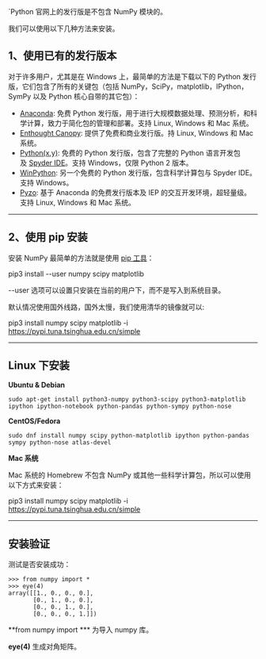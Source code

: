 

`Python 官网上的发行版是不包含 NumPy 模块的。

我们可以使用以下几种方法来安装。

## 1、使用已有的发行版本

对于许多用户，尤其是在 Windows 上，最简单的方法是下载以下的 Python 发行版，它们包含了所有的关键包（包括 NumPy，SciPy，matplotlib，IPython，SymPy 以及 Python 核心自带的其它包）：

- [Anaconda](https://www.anaconda.com/download/): 免费 Python 发行版，用于进行大规模数据处理、预测分析，和科学计算，致力于简化包的管理和部署。支持 Linux, Windows 和 Mac 系统。
- [Enthought Canopy](https://www.enthought.com/products/canopy): 提供了免费和商业发行版。持 Linux, Windows 和 Mac 系统。
- [Python(x,y)](https://python-xy.github.io/): 免费的 Python 发行版，包含了完整的 Python 语言开发包 及 [Spyder IDE](https://www.spyder-ide.org/)。支持 Windows，仅限 Python 2 版本。
- [WinPython](https://winpython.github.io/): 另一个免费的 Python 发行版，包含科学计算包与 Spyder IDE。支持 Windows。
- [Pyzo](http://www.pyzo.org/): 基于 Anaconda 的免费发行版本及 IEP 的交互开发环境，超轻量级。 支持 Linux, Windows 和 Mac 系统。

---

## 2、使用 pip 安装

安装 NumPy 最简单的方法就是使用 [pip 工具](https://www.runoob.com/w3cnote/python-pip-install-usage.html)：

pip3 install --user numpy scipy matplotlib

--user 选项可以设置只安装在当前的用户下，而不是写入到系统目录。

默认情况使用国外线路，国外太慢，我们使用清华的镜像就可以:

pip3 install numpy scipy matplotlib -i https://pypi.tuna.tsinghua.edu.cn/simple

---

## Linux 下安装

**Ubuntu & Debian**

```
sudo apt-get install python3-numpy python3-scipy python3-matplotlib ipython ipython-notebook python-pandas python-sympy python-nose
```

**CentOS/Fedora**

```
sudo dnf install numpy scipy python-matplotlib ipython python-pandas sympy python-nose atlas-devel
```

**Mac 系统**

Mac 系统的 Homebrew 不包含 NumPy 或其他一些科学计算包，所以可以使用以下方式来安装：

pip3 install numpy scipy matplotlib -i https://pypi.tuna.tsinghua.edu.cn/simple

---

## 安装验证

测试是否安装成功：
```
>>> from numpy import *
>>> eye(4)
array([[1., 0., 0., 0.],
       [0., 1., 0., 0.],
       [0., 0., 1., 0.],
       [0., 0., 0., 1.]])
```

**from numpy import *** 为导入 numpy 库。

**eye(4)** 生成对角矩阵。